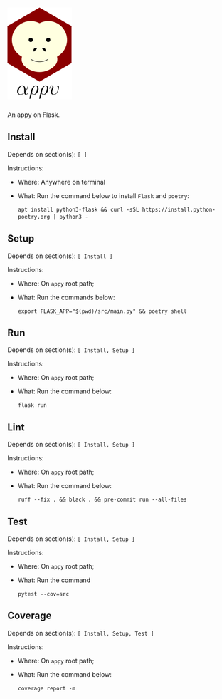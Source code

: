 # ![appy_title](https://github.com/trouchet/appy/blob/8c9923dc13b109b83d07a43d6810ebf7b150a2fb/images/appy_small.png)

An appy on Flask.

## Install
  
  Depends on section(s): `[ ]`
  
  Instructions:

- Where: Anywhere on terminal
- What: Run the command below to install `Flask` and `poetry`:
  
  ```
  apt install python3-flask && curl -sSL https://install.python-poetry.org | python3 -
  ```

## Setup

  Depends on section(s): `[ Install ]`

  Instructions:

- Where: On `appy` root path;
- What: Run the commands below:

  ```
  export FLASK_APP="$(pwd)/src/main.py" && poetry shell
  ```

## Run

  Depends on section(s): `[ Install, Setup ]`

  Instructions:

- Where: On `appy` root path;
- What: Run the command below:

  ```
  flask run
  ```

## Lint

  Depends on section(s): `[ Install, Setup ]`

  Instructions:

- Where: On `appy` root path;
- What: Run the command below:

   ```
   ruff --fix . && black . && pre-commit run --all-files
   ```

## Test

  Depends on section(s): `[ Install, Setup ]`

  Instructions:

- Where: On `appy` root path;
- What: Run the command

  ```
  pytest --cov=src
  ```

## Coverage


  Depends on section(s): `[ Install, Setup, Test ]`

  Instructions:

- Where: On `appy` root path;
- What: Run the command below:

  ```
  coverage report -m
  ```
